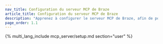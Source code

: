 ```yaml
---
nav_title: Configuration du serveur MCP de Braze
article_title: Configuration du serveur MCP de Braze
description: "Apprenez à configurer le serveur MCP de Braze, afin de pouvoir interagir avec vos données Braze à l'aide d'outils en langage naturel tels que Claude et Cursor."
page_order: 1.1
---
```


{% multi_lang_include mcp_server/setup.md section="user" %}
